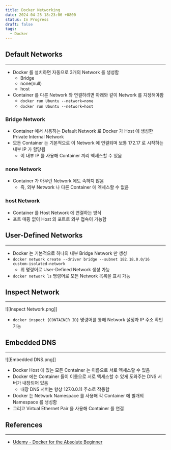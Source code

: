 ```yaml
---
title: Docker Networking
date: 2024-04-25 18:23:06 +0800
status: In Progress
draft: false
tags:
  - Docker
---
```

## Default Networks
---
- Docker 를 설치하면 자동으로 3개의 Network 를 생성함
	- Bridge
	- none(null)
	- host
- Container 를 다른 Network 와 연결하려면 아래와 같이 Network 를 지정해야함
	- `docker run Ubuntu --network=none`
	- `docker run Ubuntu --network=host`

### Bridge Network
- Container 에서 사용하는 Default Network 로 Docker 가 Host 에 생성한 Private Internal Network
- 모든 Container 는 기본적으로 이 Network 에 연결되며 보통 172.17 로 시작하는 내부 IP 가 할당됨
	- 이 내부 IP 를 사용해 Container 끼리 엑세스할 수 있음

### none Network
- Container 가 아무런 Network 에도 속하지 않음
	- 즉, 외부 Network 나 다른 Container 에 엑세스할 수 없음

### host Network
- Container 를 Host Network 에 연결하는 방식
- 포트 매핑 없이 Host 의 포트로 외부 접속이 가능함

## User-Defined Networks
---
- Docker 는 기본적으로 하나의 내부 Bridge Network 만 생성
- `docker network create --driver bridge --subnet 182.18.0.0/16 custom-isolated-network`
	- 위 명령어로 User-Defined Network 생성 가능
- `docker network ls` 명령어로 모든 Network 목록을 표시 가능

## Inspect Network
---
![[Inspect Network.png]]
- `docker inspect {CONTAINER ID}` 명령어를 통해 Network 설정과 IP 주소 확인 가능

## Embedded DNS
---
![[Embedded DNS.png]]
- Docker Host 에 있는 모든 Container 는 이름으로 서로 엑세스할 수 있음
- Docker 에는 Container 들이 이름으로 서로 엑세스할 수 있게 도와주는 DNS 서버가 내장되어 있음
	- 내장 DNS 서버는 항상 127.0.0.11 주소로 작동함
- Docker 는 Network Namespace 를 사용해 각 Container 에 별개의 Namespace 를 생성함
- 그리고 Virtual Ethernet Pair 을 사용해 Container 를 연결

## References
---
- [Udemy - Docker for the Absolute Beginner](https://www.udemy.com/course/learn-docker/)
